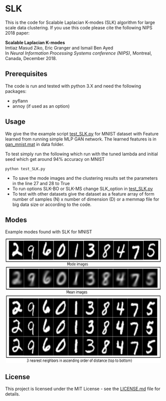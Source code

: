 # SLK

This is the code for Scalable Laplacian K-modes (SLK) algorithm for large scale data clustering. If you use this code please cite the following NIPS 2018 paper:

**Scalable Laplacian K-modes**  
Imtiaz Masud Ziko, Eric Granger and Ismail Ben Ayed  
In *Neural Information Processing Systems conference (NIPS)*, Montreal, Canada, December 2018.

## Prerequisites

The code is run and tested with python 3.X and need the following packages:

- pyflann
- annoy (if used as an option)

## Usage

We give the the example script [test_SLK.py](test_SLK.py) for MNIST dataset with Feature learned from running simple MLP GAN network. The learned features is in [gan_mnist.mat](gan_mnist.mat) in data folder.  

To test simply run the following which run with the tuned lambda and initial seed which get around 94% accuracy on MNIST 
```
python test_SLK.py
```

- To save the mode images and the clustering results set the parameters in the line 27 and 28 to True
- To run options SLK-BO or SLK-MS change SLK_option in [test_SLK.py](test_SLK.py)
- To test with other datasets give the dataset as a feature array of form number of samples (N) x number of dimension (D) or a memmap file for big data size or according to the code.

## Modes
Example modes found with SLK for MNIST

<div align="center"><img src="data/mnist_mode_mean.png" alt="" height="400" width="500"/></div>


## License

This project is licensed under the MIT License - see the [LICENSE.md](LICENSE.md) file for details.

